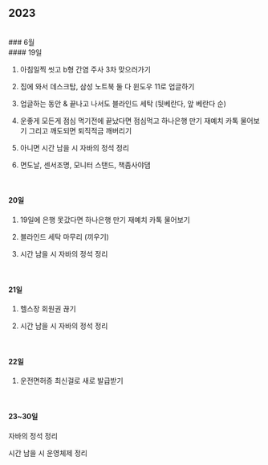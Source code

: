 
## 2023

<br>
### 6월

<br>
#### 19일

1. 아침일찍 씻고 b형 간염 주사 3차 맞으러가기

2. 집에 와서 데스크탑, 삼성 노트북 둘 다 윈도우 11로 업글하기

3. 업글하는 동안 & 끝나고 나서도 블라인드 세탁 (뒷베란다, 앞 베란다 순)

4. 운좋게 모든게 점심 먹기전에 끝났다면 점심먹고 하나은행 만기 재예치 카톡 물어보기 그리고 깨도되면 퇴직적금 깨버리기 

5. 아니면 시간 남을 시 자바의 정석 정리

7. 면도날, 센서조명, 모니터 스탠드, 책좀사야댐

<br>

#### 20일

1. 19일에 은행 못갔다면 하나은행 만기 재예치 카톡 물어보기 

2.  블라인드 세탁 마무리 (끼우기)

3. 시간 남을 시 자바의 정석 정리

<br>

#### 21일

1. 헬스장 회원권 끊기

2. 시간 남을 시 자바의 정석 정리

<br>

#### 22일

1. 운전면허증 최신걸로 새로 발급받기

<br>

#### 23~30일

자바의 정석 정리

시간 남을 시 운영체제 정리

